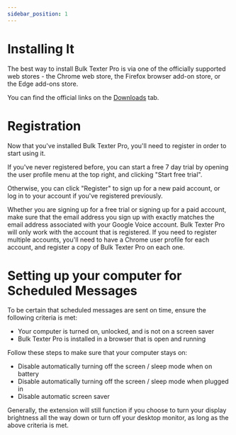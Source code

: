 ```yaml
---
sidebar_position: 1
---
```


# Installing It
The best way to install Bulk Texter Pro is via one of the officially supported web stores - the Chrome web store, the Firefox browser add-on store, or the Edge add-ons store. 

You can find the official links on the [Downloads](/downloads) tab.

# Registration
Now that you've installed Bulk Texter Pro, you'll need to register in order to start using it.

If you've never registered before, you can start a free 7 day trial by opening the user profile menu at the top right, and clicking "Start free trial".

Otherwise, you can click "Register" to sign up for a new paid account, or log in to your account if you've registered previously.

Whether you are signing up for a free trial or signing up for a paid account, make sure that the email address you sign up with exactly matches the email address associated with your Google Voice account. Bulk Texter Pro will only work with the account that is registered. If you need to register multiple accounts, you'll need to have a Chrome user profile for each account, and register a copy of Bulk Texter Pro on each one.

# Setting up your computer for Scheduled Messages
To be certain that scheduled messages are sent on time, ensure the following criteria is met:

* Your computer is turned on, unlocked, and is not on a screen saver
* Bulk Texter Pro is installed in a browser that is open and running

Follow these steps to make sure that your computer stays on:
* Disable automatically turning off the screen / sleep mode when on battery
* Disable automatically turning off the screen / sleep mode when plugged in
* Disable automatic screen saver

Generally, the extension will still function if you choose to turn your display brightness all the way down or turn off your desktop monitor, as long as the above criteria is met.
